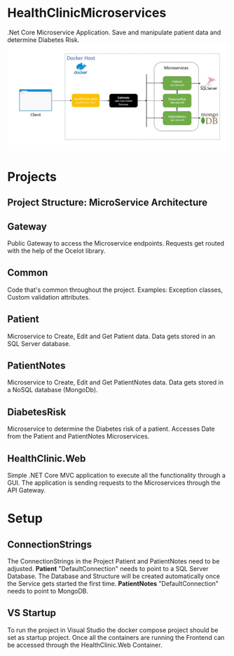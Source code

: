 # HealthClinicMicroservices
.Net Core Microservice Application. Save and manipulate patient data and determine Diabetes Risk.
![Architecture Overview](https://github.com/nicolasiten/HealthClinicMicroservices/blob/master/images/Architecture.JPG)
# Projects
## Project Structure: MicroService Architecture
## Gateway
Public Gateway to access the Microservice endpoints.
Requests get routed with the help of the Ocelot library.
## Common
Code that's common throughout the project. 
Examples: Exception classes, Custom validation attributes.
## Patient
Microservice to Create, Edit and Get Patient data.
Data gets stored in an SQL Server database.
## PatientNotes
Microservice to Create, Edit and Get PatientNotes data.
Data gets stored in a NoSQL database (MongoDb).
## DiabetesRisk
Microservice to determine the Diabetes risk of a patient. Accesses Date from the Patient and PatientNotes Microservices.
## HealthClinic.Web
Simple .NET Core MVC application to execute all the functionality through a GUI. The application is sending requests to the Microservices through the API Gateway.
# Setup
## ConnectionStrings
The ConnectionStrings in the Project Patient and PatientNotes need to be adjusted.
**Patient**
"DefaultConnection" needs to point to a SQL Server Database. The Database and Structure will be created automatically once the Service gets started the first time.
**PatientNotes**
"DefaultConnection" needs to point to MongoDB.
## VS Startup
To run the project in Visual Studio the docker compose project should be set as startup project. Once all the containers are running the Frontend can be accessed through the HealthClinic.Web Container.
